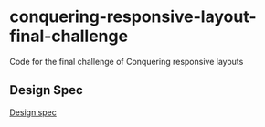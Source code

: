 # conquering-responsive-layout-final-challenge

Code for the final challenge of Conquering responsive layouts

## Design Spec

[Design spec]('assets/images/final-challenge.pdf')